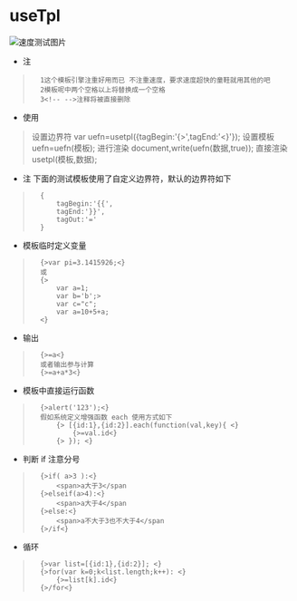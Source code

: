 # useTpl

![速度测试图片](https://github.com/NeverGiveUpLZ/useTpl/blob/master/_speed.png)

*   注
>       1这个模板引擎注重好用而已 不注重速度，要求速度超快的童鞋就用其他的吧
>       2模板呢中两个空格以上将替换成一个空格
>       3<!-- -->注释将被直接删除
	
*   使用
>	设置边界符
>	var uefn=usetpl({tagBegin:'{>',tagEnd:'<}'});
>       设置模板
>       uefn=uefn(模板);
>    	进行渲染
>       document,write(uefn(数据,true));
>	    直接渲染
>       usetpl(模板,数据);

*   注 下面的测试模板使用了自定义边界符，默认的边界符如下
>		{
>			tagBegin:'{{',
>			tagEnd:'}}',
>			tagOut:'='
>		}
*   模板临时定义变量
>		{>var pi=3.1415926;<}
>		或
>		{>
>			var a=1;
>			var b='b';>
>			var c="c";
>			var a=10+5+a;
>		<}


*   输出
>		{>=a<}
>		或者输出参与计算
>		{>=a+a*3<}

*   模板中直接运行函数
>		{>alert('123');<}
>		假如系统定义增强函数 each 使用方式如下
>			{> [{id:1},{id:2}].each(function(val,key){ <}
>				{>=val.id<}
>			{> }); <}
>
*	判断 if 注意分号
>		{>if( a>3 ):<}
>			<span>a大于3</span
>		{>elseif(a>4):<}
>			<span>a大于4</span
>		{>else:<}
>			<span>a不大于3也不大于4</span
>		{>/if<}
>			
*	循环
>	    {>var list=[{id:1},{id:2}]; <}
>		{>for(var k=0;k<list.length;k++): <}
>			{>=list[k].id<}
>		{>/for<}
>				
>
